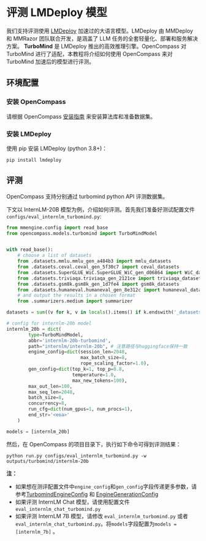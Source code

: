 # 评测 LMDeploy 模型

我们支持评测使用 [LMDeploy](https://github.com/InternLM/lmdeploy) 加速过的大语言模型。LMDeploy 由 MMDeploy 和 MMRazor 团队联合开发，是涵盖了 LLM 任务的全套轻量化、部署和服务解决方案。 **TurboMind** 是 LMDeploy 推出的高效推理引擎。OpenCompass 对 TurboMind 进行了适配，本教程将介绍如何使用 OpenCompass 来对 TurboMind 加速后的模型进行评测。

## 环境配置

### 安装 OpenCompass

请根据 OpenCompass [安装指南](https://opencompass.readthedocs.io/en/latest/get_started/installation.html) 来安装算法库和准备数据集。

### 安装 LMDeploy

使用 pip 安装 LMDeploy (python 3.8+)：

```shell
pip install lmdeploy
```

## 评测

OpenCompass 支持分别通过 turbomind python API 评测数据集。

下文以 InternLM-20B 模型为例，介绍如何评测。首先我们准备好测试配置文件`configs/eval_internlm_turbomind.py`:

```python
from mmengine.config import read_base
from opencompass.models.turbomind import TurboMindModel


with read_base():
    # choose a list of datasets
    from .datasets.mmlu.mmlu_gen_a484b3 import mmlu_datasets
    from .datasets.ceval.ceval_gen_5f30c7 import ceval_datasets
    from .datasets.SuperGLUE_WiC.SuperGLUE_WiC_gen_d06864 import WiC_datasets
    from .datasets.triviaqa.triviaqa_gen_2121ce import triviaqa_datasets
    from .datasets.gsm8k.gsm8k_gen_1d7fe4 import gsm8k_datasets
    from .datasets.humaneval.humaneval_gen_8e312c import humaneval_datasets
    # and output the results in a chosen format
    from .summarizers.medium import summarizer

datasets = sum((v for k, v in locals().items() if k.endswith('_datasets')), [])

# config for internlm-20b model
internlm_20b = dict(
        type=TurboMindModel,
        abbr='internlm-20b-turbomind',
        path="internlm/internlm-20b", # 注意路径与huggingface保持一致
        engine_config=dict(session_len=2048,
                           max_batch_size=8,
                           rope_scaling_factor=1.0),
        gen_config=dict(top_k=1, top_p=0.8,
                        temperature=1.0,
                        max_new_tokens=100),
        max_out_len=100,
        max_seq_len=2048,
        batch_size=8,
        concurrency=8,
        run_cfg=dict(num_gpus=1, num_procs=1),
        end_str='<eoa>'
    )

models = [internlm_20b]
```

然后，在 OpenCompass 的项目目录下，执行如下命令可得到评测结果：

```shell
python run.py configs/eval_internlm_turbomind.py -w outputs/turbomind/internlm-20b
```

**注：**

- 如果想在测评配置文件中`engine_config`和`gen_config`字段传递更多参数，请参考[TurbomindEngineConfig](https://lmdeploy.readthedocs.io/zh-cn/latest/inference/pipeline.html#turbomindengineconfig) 和 [EngineGenerationConfig](https://lmdeploy.readthedocs.io/zh-cn/latest/inference/pipeline.html#generationconfig)
- 如果评测 InternLM Chat 模型，请使用配置文件 `eval_internlm_chat_turbomind.py`
- 如果评测 InternLM 7B 模型，请修改 `eval_internlm_turbomind.py` 或者 `eval_internlm_chat_turbomind.py`。将`models`字段配置为`models = [internlm_7b]` 。
